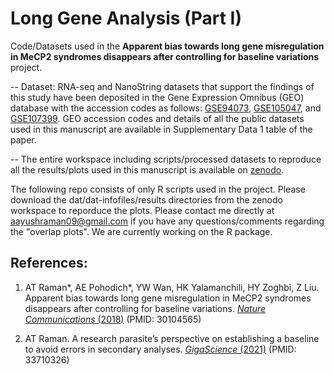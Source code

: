 # Long Gene Analysis (Part I)

Code/Datasets used in the **Apparent bias towards long gene misregulation in MeCP2 syndromes disappears after controlling for baseline variations** project.

-- Dataset: RNA-seq and NanoString datasets that support the findings of this study have been deposited in the Gene Expression Omnibus (GEO) database with the accession codes as follows: [GSE94073](https://www.ncbi.nlm.nih.gov/geo/query/acc.cgi?acc=GSE94073), [GSE105047](https://www.ncbi.nlm.nih.gov/geo/query/acc.cgi?acc=GSE105047), and [GSE107399](https://www.ncbi.nlm.nih.gov/geo/query/acc.cgi?acc=GSE107399). GEO accession codes and details of all the public datasets used in this manuscript are available in Supplementary Data 1 table of the paper.  

-- The entire workspace including scripts/processed datasets to reproduce all the results/plots used in this manuscript is available on [zenodo](https://doi.org/10.5281/zenodo.1226607).

The following repo consists of only R scripts used in the project. Please download the dat/dat-infofiles/results directories from the zenodo workspace to reporduce the plots. Please contact me directly at aayushraman09@gmail.com if you have any questions/comments regarding the "overlap plots". We are currently working on the R package.


## References:

1. AT Raman*, AE Pohodich*, YW Wan, HK Yalamanchili, HY Zoghbi, Z Liu. Apparent bias towards long gene misregulation in MeCP2 syndromes disappears after controlling for baseline variations. [*Nature Communications* (2018)](https://www.nature.com/articles/s41467-018-05627-1) (PMID: 30104565)

2. AT Raman. A research parasite’s perspective on establishing a baseline to avoid errors in secondary analyses. [*GigaScience* (2021)](https://academic.oup.com/gigascience/article/10/3/giab015/6168809) (PMID: 33710326)
